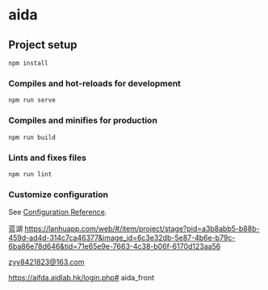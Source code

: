 # aida

## Project setup
```
npm install
```

### Compiles and hot-reloads for development
```
npm run serve
```

### Compiles and minifies for production
```
npm run build
```

### Lints and fixes files
```
npm run lint
```

### Customize configuration
See [Configuration Reference](https://cli.vuejs.org/config/).

蓝湖  https://lanhuapp.com/web/#/item/project/stage?pid=a3b8abb5-b88b-459d-ad4d-314c7ca46377&image_id=6c3e32db-5e87-4b6e-b79c-6ba86e78d646&tid=71e65e9e-7663-4c38-b06f-6170d123aa56

zyy8421823@163.com

https://aifda.aidlab.hk/login.php# aida_front
